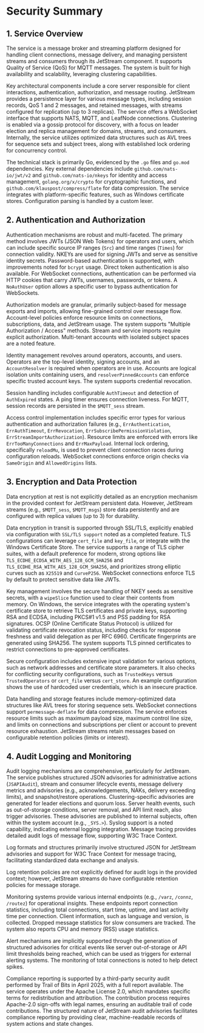 # Security Summary

## 1. Service Overview
The service is a message broker and streaming platform designed for handling client connections, message delivery, and managing persistent streams and consumers through its JetStream component. It supports Quality of Service (QoS) for MQTT messages. The system is built for high availability and scalability, leveraging clustering capabilities.

Key architectural components include a core server responsible for client interactions, authentication, authorization, and message routing. JetStream provides a persistence layer for various message types, including session records, QoS 1 and 2 messages, and retained messages, with streams configured for replication (up to 3 replicas). The service offers a WebSocket interface that supports NATS, MQTT, and LeafNode connections. Clustering is enabled via a gossip protocol for discovery, with a focus on leader election and replica management for domains, streams, and consumers. Internally, the service utilizes optimized data structures such as AVL trees for sequence sets and subject trees, along with established lock ordering for concurrency control.

The technical stack is primarily Go, evidenced by the `.go` files and `go.mod` dependencies. Key external dependencies include `github.com/nats-io/jwt/v2` and `github.com/nats-io/nkeys` for identity and access management, `golang.org/x/crypto` for cryptographic functions, and `github.com/klauspost/compress/flate` for data compression. The service integrates with platform-specific features, such as Windows certificate stores. Configuration parsing is handled by a custom lexer.

## 2. Authentication and Authorization
Authentication mechanisms are robust and multi-faceted. The primary method involves JWTs (JSON Web Tokens) for operators and users, which can include specific source IP ranges (`Src`) and time ranges (`Times`) for connection validity. NKEYs are used for signing JWTs and serve as sensitive identity secrets. Password-based authentication is supported, with improvements noted for `bcrypt` usage. Direct token authentication is also available. For WebSocket connections, authentication can be performed via HTTP cookies that carry JWTs, usernames, passwords, or tokens. A `NoAuthUser` option allows a specific user to bypass authentication for WebSockets.

Authorization models are granular, primarily subject-based for message exports and imports, allowing fine-grained control over message flow. Account-level policies enforce resource limits on connections, subscriptions, data, and JetStream usage. The system supports "Multiple Authorization / Access" methods. Stream and service imports require explicit authorization. Multi-tenant accounts with isolated subject spaces are a noted feature.

Identity management revolves around operators, accounts, and users. Operators are the top-level identity, signing accounts, and an `AccountResolver` is required when operators are in use. Accounts are logical isolation units containing users, and `resolverPinnedAccounts` can enforce specific trusted account keys. The system supports credential revocation.

Session handling includes configurable `AuthTimeout` and detection of `AuthExpired` states. A ping timer ensures connection liveness. For MQTT, session records are persisted in the `$MQTT_sess` stream.

Access control implementation includes specific error types for various authentication and authorization failures (e.g., `ErrAuthentication`, `ErrAuthTimeout`, `ErrRevocation`, `ErrSubscribePermissionViolation`, `ErrStreamImportAuthorization`). Resource limits are enforced with errors like `ErrTooManyConnections` and `ErrMaxPayload`. Internal lock ordering, specifically `reloadMu`, is used to prevent client connection races during configuration reloads. WebSocket connections enforce origin checks via `SameOrigin` and `AllowedOrigins` lists.

## 3. Encryption and Data Protection
Data encryption at rest is not explicitly detailed as an encryption mechanism in the provided context for JetStream persistent data. However, JetStream streams (e.g., `$MQTT_sess`, `$MQTT_msgs`) store data persistently and are configured with replica values (up to 3) for durability.

Data encryption in transit is supported through SSL/TLS, explicitly enabled via configuration with `SSL/TLS support` noted as a completed feature. TLS configurations can leverage `cert_file` and `key_file`, or integrate with the Windows Certificate Store. The service supports a range of TLS cipher suites, with a default preference for modern, strong options like `TLS_ECDHE_ECDSA_WITH_AES_128_GCM_SHA256` and `TLS_ECDHE_RSA_WITH_AES_128_GCM_SHA256`, and prioritizes strong elliptic curves such as `X25519` and `CurveP256`. WebSocket connections enforce TLS by default to protect sensitive data like JWTs.

Key management involves the secure handling of NKEY seeds as sensitive secrets, with a `wipeSlice` function used to clear their contents from memory. On Windows, the service integrates with the operating system's certificate store to retrieve TLS certificates and private keys, supporting RSA and ECDSA, including PKCS#1 v1.5 and PSS padding for RSA signatures. OCSP (Online Certificate Status Protocol) is utilized for validating certificate revocation status, including checks for response freshness and valid delegation as per RFC 6960. Certificate fingerprints are generated using SHA256. The system supports TLS pinned certificates to restrict connections to pre-approved certificates.

Secure configuration includes extensive input validation for various options, such as network addresses and certificate store parameters. It also checks for conflicting security configurations, such as `TrustedKeys` versus `TrustedOperators` or `cert_file` versus `cert_store`. An example configuration shows the use of hardcoded user credentials, which is an insecure practice.

Data handling and storage features include memory-optimized data structures like AVL trees for storing sequence sets. WebSocket connections support `permessage-deflate` for data compression. The service enforces resource limits such as maximum payload size, maximum control line size, and limits on connections and subscriptions per client or account to prevent resource exhaustion. JetStream streams retain messages based on configurable retention policies (limits or interest).

## 4. Audit Logging and Monitoring
Audit logging mechanisms are comprehensive, particularly for JetStream. The service publishes structured JSON advisories for administrative actions (`JSAPIAudit`), stream and consumer lifecycle events, message delivery metrics and advisories (e.g., acknowledgements, NAKs, delivery exceeding limits), and snapshot/restore operations. Clustering-specific advisories are generated for leader elections and quorum loss. Server health events, such as out-of-storage conditions, server removal, and API limit reach, also trigger advisories. These advisories are published to internal subjects, often within the system account (e.g., `_SYS.>`). Syslog support is a noted capability, indicating external logging integration. Message tracing provides detailed audit logs of message flow, supporting W3C Trace Context.

Log formats and structures primarily involve structured JSON for JetStream advisories and support for W3C Trace Context for message tracing, facilitating standardized data exchange and analysis.

Log retention policies are not explicitly defined for audit logs in the provided context; however, JetStream streams do have configurable retention policies for message storage.

Monitoring systems provide various internal endpoints (e.g., `/varz`, `/connz`, `/routez`) for operational insights. These endpoints report connection statistics, including total connections, start time, uptime, and last activity time per connection. Client information, such as language and version, is collected. Dropped message statistics for slow consumers are tracked. The system also reports CPU and memory (RSS) usage statistics.

Alert mechanisms are implicitly supported through the generation of structured advisories for critical events like server out-of-storage or API limit thresholds being reached, which can be used as triggers for external alerting systems. The monitoring of total connections is noted to help detect spikes.

Compliance reporting is supported by a third-party security audit performed by Trail of Bits in April 2025, with a full report available. The service operates under the Apache License 2.0, which mandates specific terms for redistribution and attribution. The contribution process requires Apache-2.0 sign-offs with legal names, ensuring an auditable trail of code contributions. The structured nature of JetStream audit advisories facilitates compliance reporting by providing clear, machine-readable records of system actions and state changes.